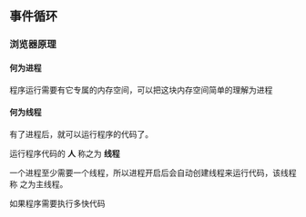 ## 事件循环

### 浏览器原理

#### 何为进程

程序运行需要有它专属的内存空间，可以把这块内存空间简单的理解为进程

#### 何为线程

有了进程后，就可以运行程序的代码了。

运行程序代码的 **人** 称之为 **线程**

一个进程至少需要一个线程，所以进程开启后会自动创建线程来运行代码，该线程称
之为主线程。

如果程序需要执行多快代码